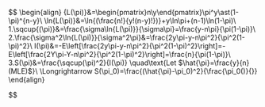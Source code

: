 $$
\begin{align}
{L(\pi)}&=\begin{pmatrix}n\\y\end{pmatrix}\pi^y\ast(1-\pi)^{n-y}\\
\ln{L(\pi)}&=\ln{(\frac{n!}{y!(n-y)!})}+y\ln\pi+(n-1)\ln(1-\pi)\\
1.\sqcup{(\pi)}&=\frac{\sigma\ln{L(\pi)}}{\sigma\pi}=\frac{y-n\pi}{\pi(1-\pi)}\\
2.\frac{\sigma^2\ln{L(\pi)}}{\sigma^2\pi}&=\frac{2y\pi-y-n\pi^2}{\pi^2(1-\pi)^2}\\
I(\pi)&=-E\left[\frac{2y\pi-y-n\pi^2}{\pi^2(1-\pi)^2}\right]=-E\left[\frac{2Y\pi-Y-n\pi^2}{\pi^2(1-\pi)^2}\right]=\frac{n}{\pi(1-\pi)}\\
3.S(\pi)&=\frac{\sqcup(\pi)^2}{I(\pi)} \quad\text{Let $\hat{\pi}=\frac{y}{n}(MLE)$}\\
\Longrightarrow S(\pi_0)=\frac{(\hat{\pi}-\pi_0)^2}{\frac{\pi_0()}{}}
\end{align}

$$